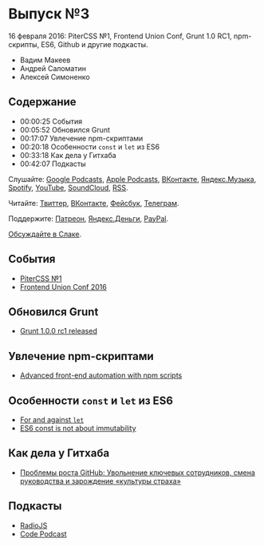 # Выпуск №3

16 февраля 2016: PiterCSS №1, Frontend Union Conf, Grunt 1.0 RC1, npm-скрипты, ES6, Github и другие подкасты.

- Вадим Макеев
- Андрей Саломатин
- Алексей Симоненко

## Содержание

- 00:00:25 События
- 00:05:52 Обновился Grunt
- 00:17:07 Увлечение npm-скриптами
- 00:20:18 Особенности `const` и `let` из ES6
- 00:33:18 Как дела у Гитхаба
- 00:42:07 Подкасты

Слушайте: [Google Podcasts](https://podcasts.google.com/?feed=aHR0cHM6Ly93ZWItc3RhbmRhcmRzLnJ1L3BvZGNhc3QvZmVlZC8), [Apple Podcasts](https://itunes.apple.com/podcast/id1080500016), [ВКонтакте](https://vk.com/podcasts-32017543), [Яндекс.Музыка](https://music.yandex.ru/album/6245956), [Spotify](https://open.spotify.com/show/3rzAcADjpBpXt73L0epTjV), [YouTube](https://www.youtube.com/playlist?list=PLMBnwIwFEFHcwuevhsNXkFTcadeX5R1Go), [SoundCloud](https://soundcloud.com/web-standards), [RSS](https://web-standards.ru/podcast/feed/).

Читайте: [Твиттер](https://twitter.com/webstandards_ru), [ВКонтакте](https://vk.com/webstandards_ru), [Фейсбук](https://www.facebook.com/webstandardsru), [Телеграм](https://t.me/webstandards_ru).

Поддержите: [Патреон](https://www.patreon.com/webstandards_ru), [Яндекс.Деньги](https://money.yandex.ru/to/41001119329753), [PayPal](https://www.paypal.me/pepelsbey).

[Обсуждайте в Слаке](http://slack.web-standards.ru/).

## События

- [PiterCSS №1](https://pitercss.timepad.ru/event/289721/)
- [Frontend Union Conf 2016](https://www.papercall.io/func2016)

## Обновился Grunt

- [Grunt 1.0.0 rc1 released](http://gruntjs.com/blog/2016-02-11-grunt-1.0.0-rc1-released)

## Увлечение npm-скриптами

- [Advanced front-end automation with npm scripts](https://youtu.be/0RYETb9YVrk)

## Особенности `const` и `let` из ES6

- [For and against `let`](https://davidwalsh.name/for-and-against-let)
- [ES6 const is not about immutability](https://mathiasbynens.be/notes/es6-const)

## Как дела у Гитхаба

- [Проблемы роста GitHub: Увольнение ключевых сотрудников, смена руководства и зарождение «культуры страха»](https://vc.ru/p/github-qrowth-problems)

## Подкасты

- [RadioJS](https://soundcloud.com/radiojspodcast)
- [Code Podcast](https://soundcloud.com/podcastcode)
